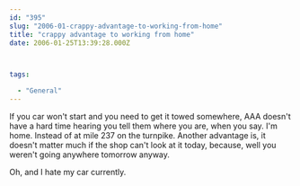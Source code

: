```yaml
---
id: "395"
slug: "2006-01-crappy-advantage-to-working-from-home"
title: "crappy advantage to working from home"
date: 2006-01-25T13:39:28.000Z



tags:

  - "General"
---
```

<div class="sqs-html-content">
  <p>If you car won't start and you need to get it towed somewhere, AAA doesn't have a hard time hearing you tell them where you are, when you say.  I'm home.  Instead of at mile 237 on the turnpike.
Another advantage is, it doesn't matter much if the shop can't look at it today, because, well you weren't going anywhere tomorrow anyway.</p>
<p>Oh, and I hate my car currently.</p>
</div>
